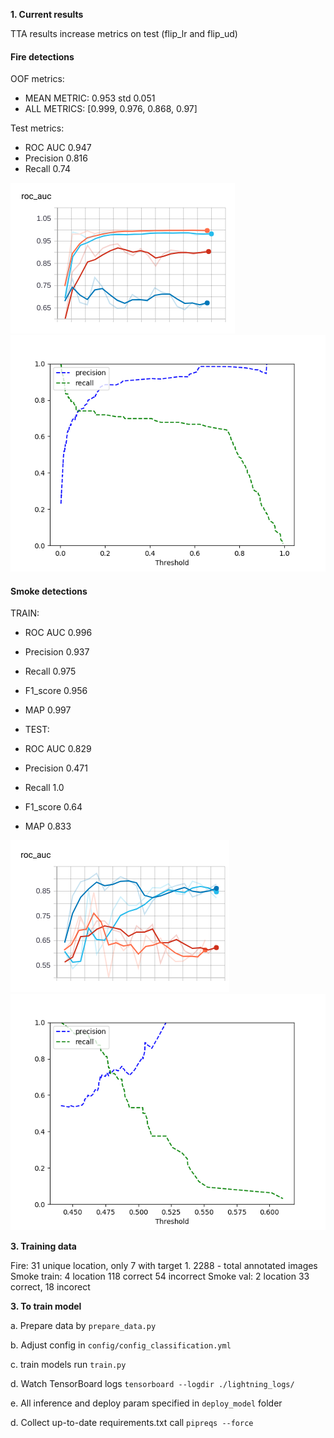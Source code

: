 **1. Current results**

TTA results increase metrics on test (flip_lr and flip_ud)

#### Fire detections

OOF metrics:
* MEAN METRIC: 0.953 std 0.051
* ALL METRICS: [0.999, 0.976, 0.868, 0.97]

Test metrics:
* ROC AUC 0.947
* Precision 0.816
* Recall 0.74

![Cross Val ROC AUC](./lightning_logs/image.png)
![Precision_recall_th_smoke](./lightning_logs/precision_recall_th_fire.png)

#### Smoke detections

TRAIN:

* ROC AUC 0.996
* Precision 0.937
* Recall 0.975
* F1_score 0.956
* MAP 0.997


* TEST:
* ROC AUC 0.829
* Precision 0.471
* Recall 1.0
* F1_score 0.64
* MAP 0.833


![Cross Val ROC AUC](./lightning_logs/smoke.png)
![Precision_recall_th_smoke](./lightning_logs/precision_recall_th_smoke.png)

**3. Training data**

Fire: 31 unique location, only 7 with target 1. 2288 - total annotated images 
Smoke train: 4 location 118 correct 54 incorrect
Smoke val: 2 location 33 correct, 18 incorect

**3. To train model**

 a. Prepare data by ```prepare_data.py```
 
 b. Adjust config in `config/config_classification.yml`
 
 c. train models run ``train.py``
 
 d. Watch TensorBoard logs `tensorboard --logdir ./lightning_logs/`
 
 e. All inference and deploy param specified in `deploy_model` folder
 
 d. Collect up-to-date requirements.txt call `pipreqs --force`
 